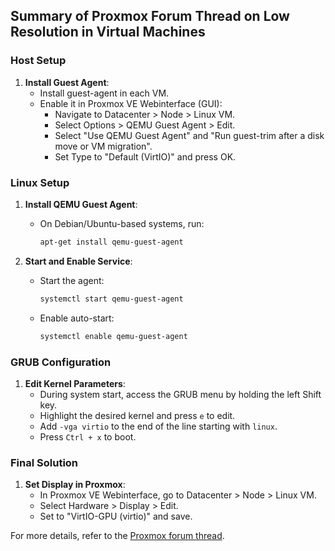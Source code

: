 ## Summary of Proxmox Forum Thread on Low Resolution in Virtual Machines

### Host Setup
1. **Install Guest Agent**: 
    - Install guest-agent in each VM.
    - Enable it in Proxmox VE Webinterface (GUI):
        - Navigate to Datacenter > Node > Linux VM.
        - Select Options > QEMU Guest Agent > Edit.
        - Select "Use QEMU Guest Agent" and "Run guest-trim after a disk move or VM migration".
        - Set Type to "Default (VirtIO)" and press OK.

### Linux Setup
1. **Install QEMU Guest Agent**:
    - On Debian/Ubuntu-based systems, run:
      ```sh
      apt-get install qemu-guest-agent
      ```

2. **Start and Enable Service**:
    - Start the agent:
      ```sh
      systemctl start qemu-guest-agent
      ```
    - Enable auto-start:
      ```sh
      systemctl enable qemu-guest-agent
      ```

### GRUB Configuration
1. **Edit Kernel Parameters**:
    - During system start, access the GRUB menu by holding the left Shift key.
    - Highlight the desired kernel and press `e` to edit.
    - Add `-vga virtio` to the end of the line starting with `linux`.
    - Press `Ctrl + x` to boot.

### Final Solution
1. **Set Display in Proxmox**:
    - In Proxmox VE Webinterface, go to Datacenter > Node > Linux VM.
    - Select Hardware > Display > Edit.
    - Set to "VirtIO-GPU (virtio)" and save.

For more details, refer to the [Proxmox forum thread](https://forum.proxmox.com/threads/virtual-machine-low-resolution.47179/).